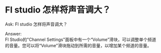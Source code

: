 # Fl studio 怎样将声音调大？
Ask:
Fl studio 怎样将声音调大？

Answer:                            
Fl Studio的"Channel Settings"面板中有一个“Volume”滑块，可以调整单个频道的音量。您可以将“Volume”滑块拖动到所需的音量，以增加某个频道的音量。